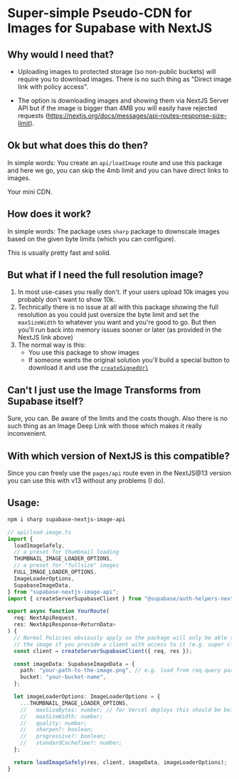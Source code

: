 # Super-simple Pseudo-CDN for Images for Supabase with NextJS

## Why would I need that?

- Uploading images to protected storage (so non-public buckets) will require you to download images.
  There is no such thing as "Direct image link with policy access".

- The option is downloading images and showing them via NextJS Server API but if the image is bigger than 4MB you will easily have rejected requests (https://nextjs.org/docs/messages/api-routes-response-size-limit).

## Ok but what does this do then?

In simple words: You create an `api/loadImage` route and use this package and here we go, you can skip the 4mb limit and you can have direct links to images.

Your mini CDN.

## How does it work?

In simple words: The package uses `sharp` package to downscale images based on the given byte limits (which you can configure).

This is usually pretty fast and solid.

## But what if I need the full resolution image?

1. In most use-cases you really don't. If your users upload 10k images you probably don't want to show 10k.
2. Technically there is no issue at all with this package showing the full resolution as you could just oversize the byte limit and set the `maxSizeWidth` to whatever you want and you're good to go. But then you'll run back into memory issues sooner or later (as provided in the NextJS link above)
3. The normal way is this:
   - You use this package to show images
   - If someone wants the original solution you'll build a special button to download it and use the [`createSignedUrl`](https://supabase.com/docs/reference/javascript/storge-from-createsignedurls)

## Can't I just use the Image Transforms from Supabase itself?

Sure, you can. Be aware of the limits and the costs though. Also there is no such thing as an Image Deep Link with those which makes it really inconvenient.

## With which version of NextJS is this compatible?

Since you can freely use the `pages/api` route even in the NextJS@13 version
you can use this with v13 without any problems (I do).

## Usage:

```bash
npm i sharp supabase-nextjs-image-api
```

```typescript
// api/load-image.ts
import {
  loadImageSafely,
  // a preset for thumbnail loading
  THUMBNAIL_IMAGE_LOADER_OPTIONS,
  // a preset for "fullsize" images
  FULL_IMAGE_LOADER_OPTIONS,
  ImageLoaderOptions,
  SupabaseImageData,
} from "supabase-nextjs-image-api";
import { createServerSupabaseClient } from "@supabase/auth-helpers-nextjs";

export async function YourRoute(
  req: NextApiRequest,
  res: NextApiResponse<ReturnData>
) {
  // Normal Policies obviously apply so the package will only be able to grab
  // the image if you provide a client with access to it (e.g. super client)
  const client = createServerSupabaseClient({ req, res });

  const imageData: SupabaseImageData = {
    path: "your-path-to-the-image.png", // e.g. load from req.query parameter
    bucket: "your-bucket-name",
  };

  let imageLoaderOptions: ImageLoaderOptions = {
    ...THUMBNAIL_IMAGE_LOADER_OPTIONS,
    //   maxSizeBytes: number; // for Vercel deploys this should be below 4mb
    //   maxSizeWidth: number;
    //   quality: number;
    //   sharpen?: boolean;
    //   progressive?: boolean;
    //   standardCacheTime?: number;
  };

  return loadImageSafely(res, client, imageData, imageLoaderOptions);
}
```
